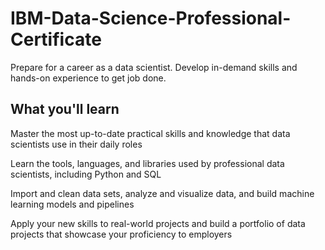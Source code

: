# IBM-Data-Science-Professional-Certificate
Prepare for a career as a data scientist. Develop in-demand skills and hands-on experience to get job done.


## What you'll learn
Master the most up-to-date practical skills and knowledge that data scientists use in their daily roles

Learn the tools, languages, and libraries used by professional data scientists, including Python and SQL

Import and clean data sets, analyze and visualize data, and build machine learning models and pipelines

Apply your new skills to real-world projects and build a portfolio of data projects that showcase your proficiency to employers
